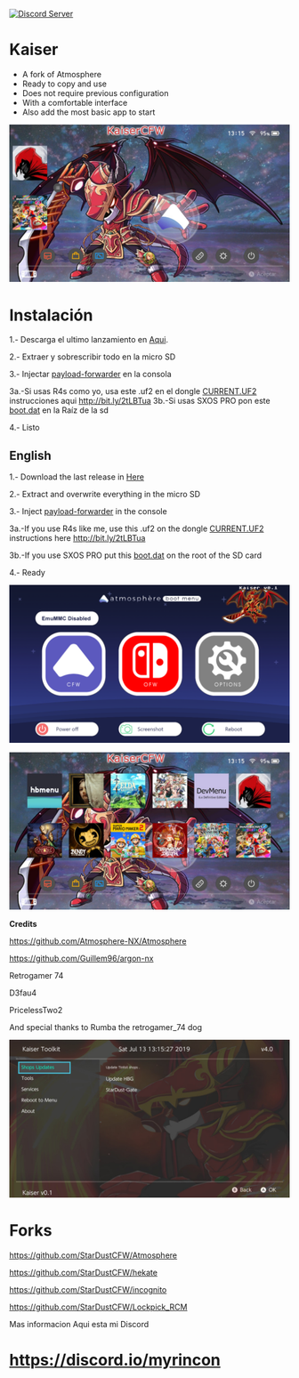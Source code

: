 <a href="https://discord.io/myrincon"><img src="https://discordapp.com/api/guilds/516631805621960704/embed.png" alt="Discord Server" /></a>
# Kaiser

* A fork of Atmosphere
* Ready to copy and use
* Does not require previous configuration
* With a comfortable interface
* Also add the most basic app to start

[![IMAGE ALT TEXT HERE](Borrame/home2.jpg)](https://youtu.be/OydpT-emU-U)


Instalación
=============
1.- Descarga el ultimo lanzamiento en [Aqui](https://github.com/StarDustCFW/Kaiser/releases/latest).

2.- Extraer y sobrescribir todo en la micro SD

3.- Injectar [payload-forwarder](https://github.com/StarDustCFW/Kaiser/blob/master/Borrame/Payload-Forwarder.bin?raw=true) en la consola 

  3a.-Si usas R4s como yo, usa este .uf2 en el dongle [CURRENT.UF2](https://github.com/StarDustCFW/Kaiser/blob/master/Borrame/CURRENT.UF2?raw=true)
  instrucciones aqui http://bit.ly/2tLBTua
	3b.-Si usas SXOS PRO pon este [boot.dat](https://github.com/StarDustCFW/Kaiser/blob/master/Borrame/boot.dat?raw=true) en la Raíz de la sd
  
  


4.- Listo


## English

1.- Download the last release in [Here](https://github.com/StarDustCFW/Kaiser/releases/latest)

2.- Extract and overwrite everything in the micro SD

3.- Inject [payload-forwarder](https://github.com/StarDustCFW/Kaiser/blob/master/Borrame/Payload-Forwarder.bin?raw=true) in the console

 3a.-If you use R4s like me, use this .uf2 on the dongle [CURRENT.UF2](https://github.com/StarDustCFW/Kaiser/blob/master/Borrame/CURRENT.UF2?raw=true)
  instructions here http://bit.ly/2tLBTua
  
  3b.-If you use SXOS PRO put this [boot.dat](https://github.com/StarDustCFW/Kaiser/blob/master/Borrame/boot.dat?raw=true) on the root of the SD card

4.- Ready

![alt text](Borrame/screenshot.png)

![alt text](Borrame/Home.jpg)

**Credits**

https://github.com/Atmosphere-NX/Atmosphere

https://github.com/Guillem96/argon-nx

Retrogamer 74

D3fau4

PricelessTwo2

And special thanks to Rumba the retrogamer_74 dog

![alt text](Borrame/toolkit.jpg)

# Forks

https://github.com/StarDustCFW/Atmosphere

https://github.com/StarDustCFW/hekate

https://github.com/StarDustCFW/incognito

https://github.com/StarDustCFW/Lockpick_RCM

Mas informacion Aqui esta mi Discord

# https://discord.io/myrincon




